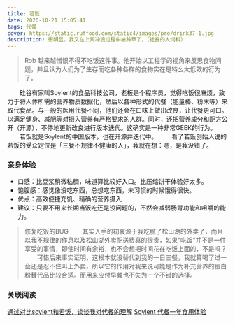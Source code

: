 ```yaml
---
title: 若饭
date: 2020-10-21 15:05:41
tags: 代餐
cover: https://static.ruffood.com/static4/images/pro/drink37-1.jpg
description: 很明显，我又在上网冲浪过程中被种草了。（社畜的人饲料）
---
```

> Rob 越来越憎恨不得不吃饭这件事。他开始以工程学的视角来反思食物问题，并且认为人们为了生存而吃各种各样的食物实在是特么太低效的行为了。

&emsp;&emsp;硅谷有家叫Soylent的食品科技公司，老板是个程序员，觉得吃饭很麻烦，致力于将人体所需的营养物质数据化，然后以各种形式的代餐（能量棒、粉末等）来取代食品。与一般的医用代餐不同，他们还会在口味上做出改良，让代餐更可口。以满足健身、减肥等对摄入营养有严格要求的人群。同时，还把营养成分和配方公开（开源），不停地更新改良进行版本迭代。这确实是一种非常GEEK的行为。
&emsp;&emsp;若饭就是Soylent的中国版本，也在开源并迭代中。
&emsp;&emsp;看了若饭创始人说的若饭的受众定位是「三餐不规律不健康的人」，我就在想：嗯，是我没错了。
### 亲身体验
* 口感：比豆浆稍微粘稠，味道算比较好入口。比压缩饼干体验好太多。
* 饱腹感：感觉像没吃东西，总想吃东西，未习惯的时候饿得很快。
* 优点：高效便捷充饥、精确的营养摄入
* 建议：只要不用来长期当饭吃还是没问题的，不然会减弱肠胃功能和咀嚼的能力。

> 修复吃饭的BUG
&emsp;&emsp;其实入手的初衷源于我吃腻了松山湖的外卖了，而且以我不规律的作息以及松山湖外卖配送费真的很贵，如果“吃饭”并不是一件享受的事情，即使时间有余裕，也不会想把时间花在吃饭上面的，不是吗？
&emsp;&emsp;可惜后来事实证明，这根本就没替代到我的一日三餐，我就算喝了过一会还是忍不住叫上外卖，所以它的作用对我来说可能是作为补充营养的蛋白粉替代品比较合适。而用来应付早餐也不失为一个不错的选择。


### 关联阅读
[通过对比soylent和若饭，谈谈我对代餐的理解](https://sspai.com/post/57374)
[Soylent 代餐一年食用体验](https://sspai.com/post/38886)